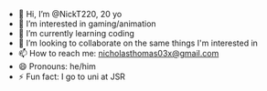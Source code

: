 - 👋 Hi, I’m @NickT220, 20 yo
- 👀 I’m interested in gaming/animation
- 🌱 I’m currently learning coding
- 💞️ I’m looking to collaborate on the same things I'm interested in
- 📫 How to reach me: nicholasthomas03x@gmail.com
- 😄 Pronouns: he/him
- ⚡ Fun fact: I go to uni at JSR
<!---
NickT220/NickT220 is a ✨ special ✨ repository because its `README.md` (this file) appears on your GitHub profile.
You can click the Preview link to take a look at your changes.
--->
